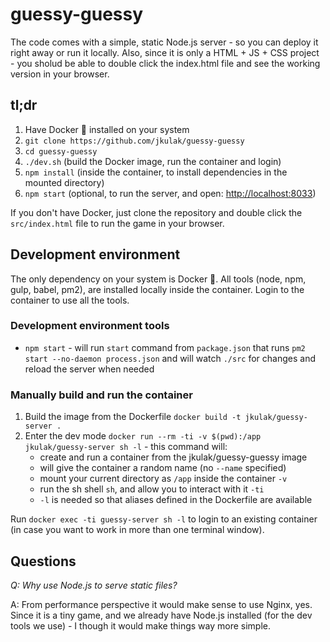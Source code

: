 # guessy-guessy

The code comes with a simple, static Node.js server - so you can deploy it right away or run it locally. Also, since it is only a HTML + JS + CSS project - you sholud be able to double click the index.html file and see the working version in your browser.

## tl;dr

1.  Have Docker 🐳 installed on your system
2.  `git clone https://github.com/jkulak/guessy-guessy`
3.  `cd guessy-guessy`
4.  `./dev.sh` (build the Docker image, run the container and login)
5.  `npm install` (inside the container, to install dependencies in the mounted directory)
6.  `npm start` (optional, to run the server, and open: <http://localhost:8033>)

If you don't have Docker, just clone the repository and double click the `src/index.html` file to run the game in your browser.

## Development environment

The only dependency on your system is Docker 🐳. All tools (node, npm, gulp, babel, pm2), are installed locally inside the container. Login to the container to use all the tools.

### Development environment tools

-   `npm start` - will run `start` command from `package.json` that runs `pm2 start --no-daemon process.json` and will watch `./src` for changes and reload the server when needed

### Manually build and run the container

1.  Build the image from the Dockerfile `docker build -t jkulak/guessy-server .`
2.  Enter the dev mode `docker run --rm -ti -v $(pwd):/app jkulak/guessy-server sh -l` - this command will:
    -   create and run a container from the jkulak/guessy-guessy image
    -   will give the container a random name (no `--name` specified)
    -   mount your current directory as `/app` inside the container `-v`
    -   run the sh shell `sh`, and allow you to interact with it `-ti`
    -   `-l` is needed so that aliases defined in the Dockerfile are available

Run `docker exec -ti guessy-server sh -l` to login to an existing container (in case you want to work in more than one terminal window).

## Questions

*Q: Why use Node.js to serve static files?*

A: From performance perspective it would make sense to use Nginx, yes. Since it is a tiny game, and we already have Node.js installed (for the dev tools we use) - I though it would make things way more simple.
